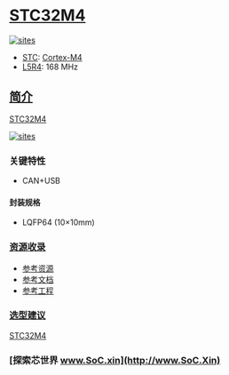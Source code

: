 ﻿# [STC32M4](https://github.com/SoCXin/STC32M4)

[![sites](http://182.61.61.133/link/resources/SoC.png)](http://www.SoC.Xin)

* [STC](https://www.stcmcudata.com/): [Cortex-M4](https://github.com/SoCXin/Cortex)
* [L5R4](https://github.com/SoCXin/Level): 168 MHz

## [简介](https://github.com/SoCXin/STC32M4/wiki)

[STC32M4](https://github.com/SoCXin/STC32M4)

[![sites](docs/STC32M4.png)](https://www.stcmcudata.com/STC32M4F-DATASHEET/STC32M4G-STC32M4H-SELECT-GUIDE-20201231.PDF)

### 关键特性

* CAN+USB

#### 封装规格

* LQFP64 (10×10mm)


### [资源收录](https://github.com/SoCXin)

* [参考资源](src/)
* [参考文档](docs/)
* [参考工程](project/)

### [选型建议](https://github.com/SoCXin)

[STC32M4](https://github.com/SoCXin/STC32M4)


### [探索芯世界 www.SoC.xin](http://www.SoC.Xin)
